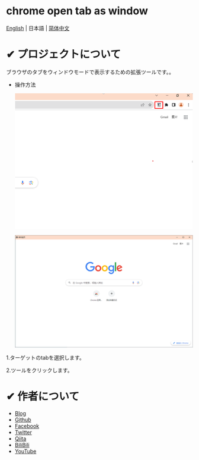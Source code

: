 # chrome open tab as window

[English](./README.md) | 日本語 | [简体中文](./README_zh.md)

# ✔ プロジェクトについて

ブラウザのタブをウィンドウモードで表示するための拡張ツールです。。

- 操作方法

  ![image](./img/img1.png)

  ![image](./img/img2.png)

1.ターゲットのtabを選択します。

2.ツールをクリックします。

# ✔ 作者について

- [Blog](https://seiri-blog.github.io)
- [Github](https://github.com/RyuSeiri)
- [Facebook](https://www.facebook.com/people/Ryu-Seiri/100087864783411)
- [Twitter](https://twitter.com/Seiriryu)
- [Qiita](https://qiita.com/Seiri)
- [BiliBili](https://space.bilibili.com/140506788)
- [YouTube](https://www.youtube.com/channel/UCph3vDUIHt68iR0vtHbChaw)
